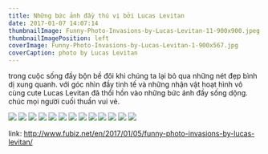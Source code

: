 ```yaml
---
title: Những bức ảnh đầy thú vị bởi Lucas Levitan
date: 2017-01-07 14:07:14
thumbnailImage: Funny-Photo-Invasions-by-Lucas-Levitan-11-900x900.jpeg
thumbnailImagePosition: left
coverImage: Funny-Photo-Invasions-by-Lucas-Levitan-1-900x567.jpg
coverCaption: photo by Lucas Levitan
---
```


trong cuộc sống đầy  bộn bề đôi khi chúng ta lại bỏ qua những nét đẹp bình dị xung quanh. với góc nhìn đầy tinh tế và những nhận vật hoạt hình vô cùng cute  Lucas Levitan đã thổi hồn vào những bức ảnh đầy sống dộng. chúc mọi người cuối thuần vui vẻ.
<!--more-->
![](Funny-Photo-Invasions-by-Lucas-Levitan-2-900x890.jpeg)
![](Funny-Photo-Invasions-by-Lucas-Levitan-3-900x1119.jpeg)
![](Funny-Photo-Invasions-by-Lucas-Levitan-4-900x900.jpeg)
![](Funny-Photo-Invasions-by-Lucas-Levitan-5-900x900.jpeg)
![](Funny-Photo-Invasions-by-Lucas-Levitan-6-900x893.jpeg)
![](Funny-Photo-Invasions-by-Lucas-Levitan-7-900x895.jpeg)
![](Funny-Photo-Invasions-by-Lucas-Levitan-8-900x804.jpeg)
![](Funny-Photo-Invasions-by-Lucas-Levitan-9-900x889.jpeg)
![](Funny-Photo-Invasions-by-Lucas-Levitan-10-900x1026.jpeg)
![](Funny-Photo-Invasions-by-Lucas-Levitan-11-900x900.jpeg)
![](Funny-Photo-Invasions-by-Lucas-Levitan-12-900x900.jpeg)
![](Funny-Photo-Invasions-by-Lucas-Levitan-13-900x814.jpeg)
![](Funny-Photo-Invasions-by-Lucas-Levitan-14-900x900.jpeg)


link: http://www.fubiz.net/en/2017/01/05/funny-photo-invasions-by-lucas-levitan/
